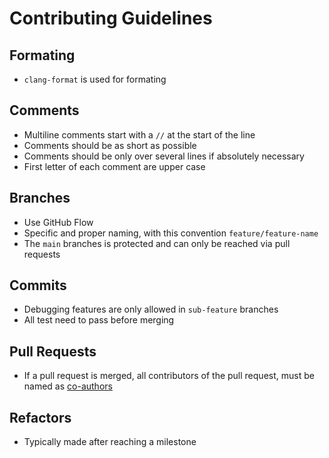# Contributing Guidelines

## Formating
- `clang-format` is used for formating

## Comments
- Multiline comments start with a `//` at the start of the line 
- Comments should be as short as possible
- Comments should be  only over several lines if absolutely necessary
- First letter of each comment are upper case

## Branches
- Use GitHub Flow
- Specific and proper naming, with this convention `feature/feature-name`
- The `main` branches is protected and can only be reached via pull requests

## Commits
- Debugging features are only allowed in `sub-feature` branches
- All test need to pass before merging

## Pull Requests
- If a pull request is merged, all contributors of the pull request, must be named as [co-authors](https://docs.github.com/en/pull-requests/committing-changes-to-your-project/creating-and-editing-commits/creating-a-commit-with-multiple-authors)

## Refactors
- Typically made after reaching a milestone
